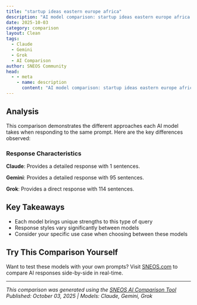 ```yaml
---
title: "startup ideas eastern europe africa"
description: "AI model comparison: startup ideas eastern europe africa..."
date: 2025-10-03
category: comparison
layout: Clean
tags:
  - Claude
  - Gemini
  - Grok
  - AI Comparison
author: SNEOS Community
head:
  - - meta
    - name: description
      content: "AI model comparison: startup ideas eastern europe africa..."
---
```


<ChatComparison
  title="startup ideas eastern europe africa"
  prompt="startup ideas eastern europe africa"
  :responses='{
    "Claude": "Here are promising startup ideas tailored for Eastern Europe and Africa, focusing on regional opportunities and challenges:\n\n## **Eastern Europe**\n\n### **Technology \u0026 Digital Services**\n- **AI/ML development hubs** - Leverage strong technical talent for global clients\n- **Fintech solutions** - Digital banking, cryptocurrency exchanges, payment systems\n- **Gaming studios** - Build on the region\u0027s gaming development success\n- **Cybersecurity services** - Growing demand from EU regulatory requirements\n\n### **Regional-Specific Opportunities**\n- **Green energy platforms** - Solar/wind project management and trading\n- **Agricultural technology** - Precision farming solutions for large agricultural sectors\n- **Cross-border e-commerce** - Connecting Eastern European products to Western markets\n- **Remote work platforms** - Tools for distributed teams and digital nomads\n\n## **Africa**\n\n### **Mobile-First Solutions**\n- **Mobile money services** - Digital payments and microfinance\n- **EdTech platforms** - Mobile learning solutions for skills training\n- **Telemedicine** - Remote healthcare delivery via smartphones\n- **AgriTech** - SMS-based farming advice, weather alerts, market prices\n\n### **Infrastructure \u0026 Essential Services**\n- **Solar energy systems** - Off-grid and mini-grid solutions\n- **Water purification technology** - Affordable, scalable clean water systems\n- **Logistics networks** - Last-mile delivery in underserved areas\n- **Mobile-based insurance** - Micro-insurance products for agriculture, health\n\n### **Market-Building Opportunities**\n- **B2B marketplaces** - Connecting manufacturers with retailers\n- **Waste management** - Recycling and waste-to-energy solutions\n- **Housing solutions** - Affordable construction materials and methods\n\n## **Cross-Regional Ideas**\n- **Talent outsourcing platforms** - Connecting African/Eastern European developers with global clients\n- **Supply chain solutions** - Linking agricultural producers with international markets\n- **Renewable energy trading** - Cross-border clean energy marketplaces\n\nWould you like me to elaborate on any specific sector or provide more detailed market analysis for particular ideas?",
    "Gemini": "Okay, let\u0027s brainstorm some startup ideas specifically tailored for Eastern Europe and Africa, considering their unique challenges and opportunities.  I\u0027ll aim for ideas that leverage local resources, address common problems, and have potential for growth.  I\u0027ll categorize them for easier browsing:\n\n**I. Agriculture \u0026 Food Security:**\n\n*   **Eastern Europe (EE):**\n    *   **Precision Agriculture Platform (EE):**  A SaaS platform that provides farmers with data-driven insights (soil analysis, weather patterns, pest control) to optimize yields and reduce input costs.  Could integrate with existing farm equipment or offer affordable sensor packages.  *Focus:* Efficiency gains in established agricultural regions.  *Challenge:* Data accessibility, tech adoption.\n    *   **Vertical Farming Solution (EE/Africa):** Developing low-cost modular vertical farming systems specifically for urban or peri-urban environments.  This can address food security issues and provide a local source of fresh produce. *Challenge:* Initial cost, finding optimal crops.\n*   **Africa (Africa):**\n    *   **Mobile Cold Storage as a Service (Africa):**  Provides on-demand, solar-powered cold storage solutions for smallholder farmers to reduce post-harvest losses.  Farmers can rent space via a mobile app.  *Focus:* Reducing food waste and increasing farmer income. *Challenge:*  Reliable infrastructure, financing.\n    *   **Drought-Resistant Crop Seed Development (Africa):**  Focus on breeding and distributing affordable, high-yielding, drought-resistant seed varieties specifically adapted to local African climates. *Challenge:* Research funding, seed distribution networks.\n    *   **Livestock Tracking \u0026 Management Platform (Africa):** A mobile app and tagging system that helps livestock herders track their animals, manage their health, and prevent theft.  Could incorporate microfinance options for livestock improvement. *Challenge:* Remote connectivity, user education.\n    *   **Aquaponics Systems:**  Combining aquaculture (raising fish) and hydroponics (growing plants without soil) in a closed-loop system. This provides both protein and vegetables, is water-efficient, and can be adapted to various scales. This can be great for both EE and Africa.\n\n**II.  Healthcare \u0026 Wellness:**\n\n*   **Eastern Europe (EE):**\n    *   **Telemedicine Platform for Rural Areas (EE):** Connects patients in underserved rural areas with specialists via video consultations and remote monitoring.  Addresses the shortage of medical professionals in these regions. *Challenge:* Broadband access, regulatory hurdles.\n    *   **Mental Wellness App with Local Language Support (EE):**  A mobile app offering mental health resources, guided meditations, and online therapy sessions, specifically tailored to the cultural context and languages of Eastern European countries. *Challenge:*  Stigma around mental health, user acquisition.\n*   **Africa (Africa):**\n    *   **Mobile Health Clinics in a Box (Africa):**  Self-contained, transportable, solar-powered clinics equipped with essential medical equipment and supplies.  Can be deployed to remote areas to provide basic healthcare services. *Challenge:* Logistics, security, staffing.\n    *   **Affordable Diagnostic Testing Kits (Africa):** Development and distribution of low-cost, rapid diagnostic tests for common diseases like malaria, HIV, and tuberculosis. *Challenge:* Manufacturing, regulatory approvals, distribution networks.\n    *   **AI-Powered Disease Prediction Platform (Africa):** Utilizing machine learning to analyze health data and predict disease outbreaks, allowing for proactive interventions and resource allocation. *Challenge:* Data privacy, data availability.\n\n**III.  Education \u0026 Skills Development:**\n\n*   **Eastern Europe (EE):**\n    *   **Coding Bootcamps with Job Placement Guarantees (EE):**  Intensive coding bootcamps focused on in-demand skills (web development, data science) with strong ties to local tech companies to ensure job placement for graduates. *Challenge:* Curriculum relevance, attracting qualified instructors.\n    *   **Language Learning Platform for Diaspora (EE):**  An online platform that connects Eastern European diaspora with native speakers for language lessons and cultural exchange. *Challenge:* Competition from existing language learning apps, marketing.\n*   **Africa (Africa):**\n    *   **Mobile-Based Literacy Program (Africa):**  A gamified mobile app that teaches basic literacy skills in local African languages.  Designed to be accessible on low-end smartphones. *Challenge:* Content creation, user engagement.\n    *   **Vocational Training Centers Focused on Renewable Energy (Africa):**  Training centers that provide hands-on vocational training in solar installation, maintenance, and repair.  Addresses the growing demand for renewable energy skills. *Challenge:* Funding, skilled instructors.\n    *   **Online Platform Connecting African Artisans with Global Markets (Africa):**  Creating an e-commerce platform that allows African artisans to sell their products directly to customers worldwide, bypassing intermediaries and increasing their income. *Challenge:* Logistics, quality control, marketing.\n\n**IV.  Financial Inclusion \u0026 Fintech:**\n\n*   **Eastern Europe (EE):**\n    *   **Micro-lending Platform for Small Businesses (EE):**  An online platform that provides small loans to entrepreneurs and small businesses, particularly in rural areas, with flexible repayment terms.  *Challenge:* Risk assessment, loan recovery.\n    *   **Cross-Border Payment Solution for Freelancers (EE):**  A platform that simplifies cross-border payments for freelancers working with international clients, reducing transaction fees and streamlining the process. *Challenge:* Regulatory compliance, competition from established players.\n*   **Africa (Africa):**\n    *   **Mobile Savings and Investment App (Africa):**  A simple and accessible mobile app that allows users to save small amounts of money and invest in low-risk financial products, even with limited financial literacy. *Challenge:* User trust, financial literacy.\n    *   **Blockchain-Based Land Registry (Africa):**  A secure and transparent land registry system based on blockchain technology to reduce land disputes and improve property rights. *Challenge:* Government adoption, data migration.\n    *   **Microinsurance Platform (Africa):**  Offering affordable microinsurance products for farmers and other vulnerable populations, protecting them against risks such as crop failure, livestock disease, and health emergencies. *Challenge:* Distribution, claims processing.\n\n**V.  Energy \u0026 Sustainability:**\n\n*   **Eastern Europe (EE):**\n    *   **Smart Energy Management System for Buildings (EE):**  A system that optimizes energy consumption in buildings using sensors, data analytics, and automation. Reduces energy waste and lowers utility bills. *Challenge:* Retrofitting older buildings, user adoption.\n    *   **Electric Vehicle Charging Infrastructure (EE):**  Developing and deploying a network of affordable and accessible electric vehicle charging stations in urban areas and along major highways. *Challenge:* Infrastructure investment, government support.\n*   **Africa (Africa):**\n    *   **Pay-as-you-go Solar Home Systems (Africa):**  Providing affordable solar home systems with pay-as-you-go financing, allowing households to access clean energy even with limited upfront capital. *Challenge:* Distribution, financing, customer support.\n    *   **Biogas Digesters for Rural Households (Africa):**  Promoting the use of biogas digesters that convert organic waste into biogas for cooking and lighting, reducing reliance on firewood and improving indoor air quality. *Challenge:* User adoption, maintenance.\n    *   **Water Purification and Filtration Systems (Africa):** Creating affordable filtration systems to provide clean drinking water.\n\n**VI.  Logistics \u0026 Transportation:**\n\n*   **Eastern Europe (EE):**\n    *   **Last-Mile Delivery Solution for E-commerce (EE):**  A logistics platform that specializes in last-mile delivery in urban areas, using electric vehicles or bicycles to reduce emissions and improve efficiency. *Challenge:* Traffic congestion, competition from established players.\n    *   **Carpooling App for Commuters (EE):**  A ride-sharing app that connects commuters traveling along the same routes, reducing traffic congestion and promoting sustainable transportation. *Challenge:* User adoption, safety concerns.\n*   **Africa (Africa):**\n    *   **Affordable Motorcycle Taxi Service (Africa):**  A safe, reliable, and affordable motorcycle taxi service that uses technology to connect passengers with drivers, ensuring fair pricing and rider safety. *Challenge:* Regulatory compliance, safety concerns.\n    *   **Freight Logistics Platform for Small Businesses (Africa):**  A platform that connects small businesses with trucking companies and other logistics providers, streamlining the freight shipping process and reducing transportation costs. *Challenge:* Infrastructure limitations, data connectivity.\n\n**Key Considerations for Success (Eastern Europe \u0026 Africa):**\n\n*   **Local Context:** Deeply understand the specific cultural, economic, and regulatory environment of the target market.\n*   **Affordability:**  Solutions must be affordable and accessible to the target population.\n*   **Sustainability:**  Prioritize environmentally sustainable practices.\n*   **Partnerships:**  Collaborate with local organizations, governments, and businesses.\n*   **Technology Adoption:**  Focus on user-friendly technologies that are easily adopted by the target audience.\n*   **Scalability:**  Design solutions that can be scaled up to reach a larger population.\n*   **Impact Measurement:**  Track and measure the social and economic impact of your startup.\n*   **Mobile-First:** Design for mobile, especially in Africa, where mobile penetration is high.\n*   **Address Infrastructure Gaps:** Be prepared to work around infrastructure limitations (e.g., unreliable internet, electricity shortages).\n*   **Local Talent:** Invest in training and developing local talent to build a skilled workforce.\n\nThis is just a starting point. Each idea needs further research and refinement to determine its feasibility and potential for success.  Good luck! Let me know if you want me to elaborate on any of these ideas or explore other areas.\n",
    "Grok": "Creating a successful startup in Eastern Europe and Africa requires understanding the unique challenges, opportunities, and cultural nuances of these regions. Both areas have rapidly growing populations, increasing mobile and internet penetration, and a need for solutions tailored to local problems. Below are some innovative startup ideas tailored to these regions, categorized by sector, along with reasons why they could succeed:\n\n---\n\n### **1. FinTech Solutions (Financial Inclusion)**\n- **Idea**: A mobile-based microfinance and savings platform for unbanked populations.\n  - **Why it works**: In both Eastern Europe (e.g., rural areas of Romania, Bulgaria) and Africa (e.g., Nigeria, Kenya), many people lack access to traditional banking services. A platform that offers microloans, peer-to-peer lending, or savings tools can empower individuals and small businesses.\n  - **Example Features**: Mobile wallets, USSD-based transactions for non-smartphone users, and integration with local payment systems like M-Pesa (Africa).\n  - **Target Market**: Small-scale farmers, informal workers, and micro-entrepreneurs.\n  - **Growth Potential**: With smartphone penetration growing (e.g., 50% of Africans are expected to own smartphones by 2025), digital financial tools are in high demand.\n  - **Challenges**: Regulatory hurdles, building trust, and ensuring cybersecurity.\n\n- **Alternative Idea**: Cross-border remittance app with low fees for migrant workers in Eastern Europe sending money to families in Africa or vice versa.\n\n---\n\n### **2. Agritech (Agricultural Innovation)**\n- **Idea**: A platform connecting smallholder farmers to markets, providing weather data, and offering affordable farming tools.\n  - **Why it works**: Agriculture is a backbone of economies in both regions (e.g., Ukraine is a major grain exporter; sub-Saharan Africa has 60% of the world\u2019s uncultivated arable land). Many farmers lack access to markets, credit, or modern tools.\n  - **Example Features**: Mobile app for market prices, drone-based soil analysis, crowdfunding for equipment, and SMS alerts for weather changes.\n  - **Target Market**: Smallholder farmers in countries like Uganda, Ethiopia, or Moldova.\n  - **Growth Potential**: Governments and NGOs are increasingly supporting agritech (e.g., Ukraine\u2019s push for digital farming).\n  - **Challenges**: Low digital literacy in rural areas and high upfront costs for tech deployment.\n\n- **Alternative Idea**: Cold storage and logistics solutions for perishable goods to reduce post-harvest losses in rural areas.\n\n---\n\n### **3. EdTech (Education Technology)**\n- **Idea**: Affordable, offline-accessible learning apps for rural students and skill training for young adults.\n  - **Why it works**: Access to quality education remains a challenge in both regions due to poor infrastructure and underfunded schools. Eastern Europe has a need for reskilling workers in post-industrial areas (e.g., Poland, Slovakia), while Africa has a massive youth population eager to learn (over 60% of Africans are under 25).\n  - **Example Features**: Pre-loaded educational content on low-cost devices, gamified learning, and vocational courses in trades or tech.\n  - **Target Market**: Students in remote areas, unemployed youth, and adult learners.\n  - **Growth Potential**: UNESCO estimates a $39 billion annual funding gap for education in Africa alone, creating space for private innovation.\n  - **Challenges**: Language barriers (multiple local languages), affordability, and limited internet access.\n\n- **Alternative Idea**: Virtual tutoring platform connecting Eastern European educators (who often have strong STEM backgrounds) with African students.\n\n---\n\n### **4. HealthTech (Healthcare Solutions)**\n- **Idea**: Telemedicine platform with AI-driven diagnostics for rural and underserved communities.\n  - **Why it works**: Both regions face a shortage of healthcare facilities and professionals, especially in rural areas. In Africa, there\u2019s 1 doctor per 5,000 people on average (WHO), while Eastern Europe struggles with aging populations and doctor emigration.\n  - **Example Features**: Mobile app for virtual doctor consultations, low-cost diagnostic kits for common diseases (malaria, diabetes), and AI chatbots for preliminary health advice.\n  - **Target Market**: Rural residents, low-income families, and elderly populations.\n  - **Growth Potential**: The global telemedicine market is projected to grow to $396 billion by 2027, with significant untapped potential in these regions.\n  - **Challenges**: Regulatory approval for medical services, cultural acceptance of telemedicine, and unreliable internet.\n\n- **Alternative Idea**: Mobile clinics or drone delivery of essential medicines to remote areas.\n\n---\n\n### **5. E-Commerce and Logistics**\n- **Idea**: Last-mile delivery service for e-commerce tailored to informal markets and rural areas.\n  - **Why it works**: E-commerce is booming with rising internet access (e.g., Africa\u2019s e-commerce market is expected to reach $75 billion by 2025). However, logistics challenges like poor road infrastructure and lack of formal addresses hinder growth.\n  - **Example Features**: Use of motorbikes or drones for delivery, GPS-based address mapping, and partnerships with local shops as pickup points.\n  - **Target Market**: Small businesses, rural consumers, and urban informal markets (e.g., street vendors in Lagos or farmers in Romania).\n  - **Growth Potential**: Companies like Jumia (Africa) have shown the viability of e-commerce despite challenges.\n  - **Challenges**: High operational costs, unreliable infrastructure, and competition with established players.\n\n- **Alternative Idea**: A marketplace for locally made handicrafts and products, connecting Eastern European and African artisans to global buyers.\n\n---\n\n### **6. Renewable Energy Solutions**\n- **Idea**: Pay-as-you-go solar energy systems for off-grid households and businesses.\n  - **Why it works**: Over 600 million people in Africa lack access to electricity, and parts of Eastern Europe (e.g., rural Ukraine) face unreliable power grids. Solar offers a sustainable, affordable solution.\n  - **Example Features**: Modular solar kits, mobile payment plans, and maintenance services.\n  - **Target Market**: Rural households, small businesses, and schools.\n  - **Growth Potential**: The African off-grid solar market is expected to grow at a CAGR of 10% through 2030, and Eastern Europe is pushing for green energy adoption.\n  - **Challenges**: High initial costs, distribution logistics, and educating users on solar benefits.\n\n- **Alternative Idea**: Microgrid solutions for rural communities, combining solar and wind energy.\n\n---\n\n### **7. Waste Management and Sustainability**\n- **Idea**: A startup focused on plastic recycling and upcycling with community incentives.\n  - **Why it works**: Rapid urbanization in both regions has led to waste management crises (e.g., overflowing landfills in Nairobi or illegal dumping in parts of Eastern Europe). There\u2019s a growing demand for circular economy solutions.\n  - **Example Features**: Mobile app to locate recycling drop-off points, rewards for recycling (cash or airtime), and partnerships with local manufacturers for upcycled products.\n  - **Target Market**: Urban and peri-urban communities, schools, and small businesses.\n  - **Growth Potential**: Governments are introducing stricter waste management policies, creating opportunities for private players.\n  - **Challenges**: Behavioral change, lack of infrastructure, and funding for scaling operations.\n\n- **Alternative Idea**: Organic waste-to-fertilizer solutions for farmers, addressing both waste and agricultural needs.\n\n---\n\n### **8. Tourism and Cultural Exchange**\n- **Idea**: A platform promoting authentic, community-led tourism experiences in lesser-known destinations.\n  - **Why it works**: Eastern Europe (e.g., Albania, Montenegro) and Africa (e.g., Rwanda, Ghana) have rich cultural heritage and natural beauty but are often overlooked by mainstream tourism. Community-based tourism can empower locals and attract niche travelers.\n  - **Example Features**: Booking platform for homestays, guided cultural tours, and local craft workshops.\n  - **Target Market**: International travelers seeking unique experiences, backpackers, and eco-tourists.\n  - **Growth Potential**: The global sustainable tourism market is expected to grow significantly as travelers prioritize ethical travel.\n  - **Challenges**: Marketing to a global audience, ensuring safety standards, and building trust.\n\n- **Alternative Idea**: Virtual reality (VR) tours of cultural and historical sites for remote exploration.\n\n---\n\n### **Key Considerations for Startups in Eastern Europe and Africa**\n1. **Localize Solutions**: Understand cultural, linguistic, and economic differences within countries and regions. For example, a solution for urban Kenya won\u2019t directly apply to rural Ethiopia or post-industrial Poland.\n2. **Leverage Mobile Technology**: With high mobile phone usage (over 80% penetration in many African countries), mobile-first or mobile-only solutions are critical.\n3. **Partnerships**: Collaborate with local governments, NGOs, and community leaders to gain trust and navigate regulations.\n4. **Affordability**: Focus on low-cost, scalable models to cater to price-sensitive consumers.\n5. **Infrastructure Challenges**: Account for unreliable electricity, poor roads, and limited internet access by designing offline or hybrid solutions.\n\n---\n\n### **Final Thoughts**\nThe most promising startup ideas in Eastern Europe and Africa address fundamental needs\u2014access to finance, education, healthcare, energy, and economic opportunities\u2014while leveraging technology to overcome infrastructure limitations. Conducting thorough market research, starting with a pilot in a specific country (e.g., Kenya for Africa or Ukraine for Eastern Europe), and iterating based on user feedback will be key to success.\n\nIf you have a specific country or sector in mind, I can help refine these ideas further!"
  }'
  published-date="20:22"
/>

## Analysis

This comparison demonstrates the different approaches each AI model takes when responding to the same prompt. Here are the key differences observed:

### Response Characteristics

**Claude**: Provides a detailed response with 1 sentences. 

**Gemini**: Provides a detailed response with 95 sentences. 

**Grok**: Provides a direct response with 114 sentences. 

## Key Takeaways

- Each model brings unique strengths to this type of query
- Response styles vary significantly between models
- Consider your specific use case when choosing between these models

## Try This Comparison Yourself

Want to test these models with your own prompts? Visit [SNEOS.com](https://sneos.com) to compare AI responses side-by-side in real-time.

---

*This comparison was generated using the [SNEOS AI Comparison Tool](https://sneos.com)*
*Published: October 03, 2025 | Models: Claude, Gemini, Grok*
